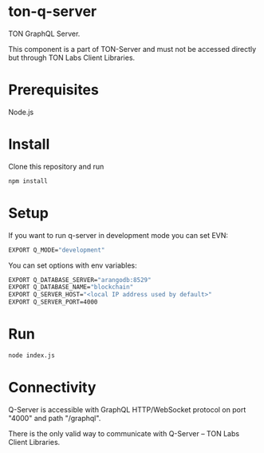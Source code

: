 # ton-q-server
TON GraphQL Server.

This component is a part of TON-Server and must not be accessed directly but through TON Labs Client Libraries.

# Prerequisites

Node.js

# Install

Clone this repository and run
```bash
npm install
```

# Setup
 
 If you want to run q-server in development mode you can set EVN:
 ```bash
 EXPORT Q_MODE="development"
 ```
 You can set options with env variables:
 ```bash
EXPORT Q_DATABASE_SERVER="arangodb:8529"
EXPORT Q_DATABASE_NAME="blockchain"
EXPORT Q_SERVER_HOST="<local IP address used by default>"
EXPORT Q_SERVER_PORT=4000
```
 
# Run

```bash
node index.js
```

# Connectivity

Q-Server is accessible with GraphQL HTTP/WebSocket protocol on port "4000" and path "/graphql".

There is the only valid way to communicate with Q-Server – TON Labs Client Libraries.
